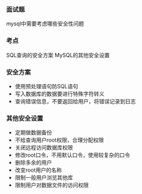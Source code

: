 ### 面试题
mysql中需要考虑哪些安全性问题


### 考点
SQL查询的安全方案
MySQL的其他安全设置

### 安全方案
- 使用预处理语句防SQL语句
- 写入数据库的数据要进行特殊字符转义
- 查询错误信息，不要返回给用户，将错误记录到日志

### 其他安全设置
- 定期做数据备份
- 不给查询用户root权限，合理分配权限
- 关闭远程访问数据库权限
- 修改root口令，不用默认口令，使用较复杂的口令
- 删除多余的用户
- 改变root用户的名称
- 限制一般用户浏览其他库
- 限制用户对数据文件的访问权限


